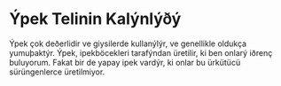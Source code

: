 # Ýpek Telinin Kalýnlýðý

Ýpek çok deðerlidir ve giysilerde kullanýlýr, ve genellikle oldukça yumuþaktýr.
Ýpek, ipekböcekleri tarafýndan üretilir, ki ben onlarý iðrenç buluyorum. Fakat
bir de yapay ipek vardýr, ki onlar bu ürkütücü sürüngenlerce üretilmiyor.
